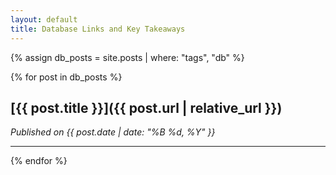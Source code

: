 ```yaml
---
layout: default
title: Database Links and Key Takeaways
---
```


{% assign db_posts = site.posts | where: "tags", "db" %}

{% for post in db_posts %}
## [{{ post.title }}]({{ post.url | relative_url }})
_Published on {{ post.date | date: "%B %d, %Y" }}_

---

{% endfor %}
